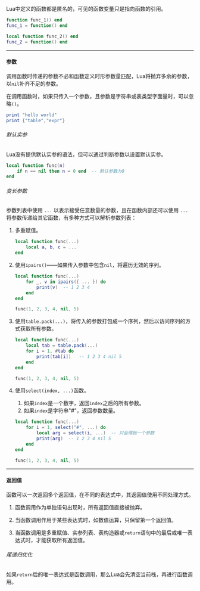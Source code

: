 Lua中定义的函数都是匿名的，可见的函数变量只是指向函数的引用。

```lua
function func_1() end
func_1 = function() end

local function func_2() end
func_2 = function() end
```

---

#### 参数

调用函数时传递的参数不必和函数定义时形参数量匹配，Lua将抛弃多余的参数，以`nil`补齐不足的参数。

在调用函数时，如果只传入一个参数，且参数是字符串或表类型字面量时，可以忽略`()`。

```lua
print "hello world"
print {"table","expr"}
```

###### 默认实参

Lua没有提供默认实参的语法，但可以通过判断参数以设置默认实参。

```lua
local function func(n)
    if n == nil then n = 0 end	-- 默认参数为0
end
```

###### 变长参数

参数列表中使用 `...` 以表示接受任意数量的参数，且在函数内部还可以使用 `...` 将参数传递给其它函数，有多种方式可以解析参数列表：

1. 多重赋值。

   ```lua
   local function func(...)
       local a, b, c = ...
   end
   ```

2. 使用`ipairs()`——如果传入参数中包含`nil`，将遍历无效的序列。

   ```lua
   local function func(...)
       for _, v in ipairs({ ... }) do
           print(v)  -- 1 2 3 4
       end
   end
   
   func(1, 2, 3, 4, nil, 5)
   ```

3. 使用`table.pack(...)`，将传入的参数打包成一个序列，然后以访问序列的方式获取所有参数。

   ```lua
   local function func(...)
       local tab = table.pack(...)
       for i = 1, #tab do
           print(tab[i])   -- 1 2 3 4 nil 5
       end
   end
   
   func(1, 2, 3, 4, nil, 5)
   ```

4. 使用`select(index, ...)`函数。

   1. 如果`index`是一个数字，返回`index`之后的所有参数。
   2. 如果`index`是字符串"#"，返回参数数量。

   ```lua
   local function func(...)
       for i = 1, select("#", ...) do
           local arg = select(i, ...)  -- 只会得到一个参数
           print(arg)  -- 1 2 3 4 nil 5
       end
   end
   
   func(1, 2, 3, 4, nil, 5)
   ```

---

#### 返回值

函数可以一次返回多个返回值，在不同的表达式中，其返回值使用不同处理方式。
1. 函数调用作为单独语句出现时，所有返回值直接被抛弃。

2. 当函数调用作用于某些表达式时，如数值运算，只保留第一个返回值。

3. 当函数调用是多重赋值、实参列表、表构造器或`return`语句中的最后或唯一表达式时，才能获取所有返回值。

###### 尾递归优化

如果`return`后的唯一表达式是函数调用，那么Lua会先清空当前栈，再进行函数调用。
